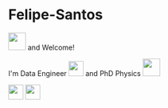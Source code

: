# Felipe-Santos

<img src="https://cdn-icons-png.flaticon.com/512/3662/3662962.png" width="35" height="35"> and Welcome!


I'm Data Engineer <img src="https://cdn-icons-png.flaticon.com/512/2980/2980479.png" width="30" height="30"> and PhD Physics <img src="https://cdn-icons-png.flaticon.com/512/882/882991.png" width="35" height="35"> 


<img src="https://cdn-icons-png.flaticon.com/512/1822/1822899.png" width="30" height="30"> <img src="https://cdn-icons-png.flaticon.com/512/3962/3962076.png" width="30" height="30">
